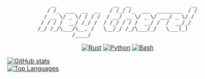 <div align="center">

```
    __                  __  __                   __
   / /_  ___  __  __   / /_/ /_  ___  ________  / /
  / __ \/ _ \/ / / /  / __/ __ \/ _ \/ ___/ _ \/ / 
 / / / /  __/ /_/ /  / /_/ / / /  __/ /  /  __/_/  
/_/ /_/\___/\__, /   \__/_/ /_/\___/_/   \___(_)   
           /____/                                  
```

[![Rust](https://img.shields.io/badge/rust-e43717?style=for-the-badge&logo=rust&logoColor=white)](https://rust-lang.org)
[![Python](https://img.shields.io/badge/python-3776ab?style=for-the-badge&logo=python&logoColor=white)](https://python.org)
[![Bash](https://img.shields.io/badge/bash-4eaa25?style=for-the-badge&logo=GNU%20Bash&logoColor=white)](https://www.gnu.org/software/bash)

</div>

[![GitHub stats](https://github-readme-stats.vercel.app/api?username=acuteenvy&show_icons=true&hide_border=true&include_all_commits=true&theme=radical)](https://github.com/anuraghazra/github-readme-stats)
<br>
[![Top Languages](https://github-readme-stats.vercel.app/api/top-langs/?username=acuteenvy&hide_border=true&layout=compact&theme=radical)](https://github.com/anuraghazra/github-readme-stats)
